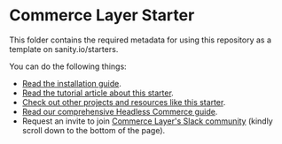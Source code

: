 # Commerce Layer Starter

This folder contains the required metadata for using this repository as a template on sanity.io/starters.

You can do the following things:

- [Read the installation guide](https://github.com/commercelayer/sanity-template-commercelayer#installation-guide).
- [Read the tutorial article about this starter](#).
- [Check out other projects and resources like this starter](https://commercelayer.io/developers).
- [Read our comprehensive Headless Commerce guide](https://commercelayer.io/guides/headless-commerce).
- Request an invite to join [Commerce Layer's Slack community](https://commercelayer.io/developers) (kindly scroll down to the bottom of the page).